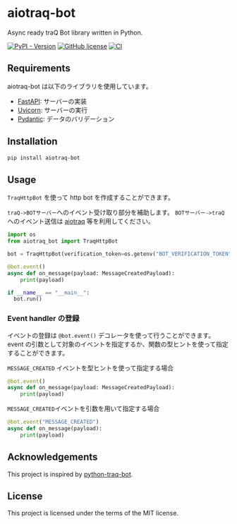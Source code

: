 # aiotraq-bot

Async ready traQ Bot library written in Python.

[![PyPI - Version](https://img.shields.io/pypi/v/aiotraq-bot)](https://pypi.org/project/aiotraq-bot/)
[![GitHub license](https://img.shields.io/badge/license-MIT-blue.svg)](https://github.com/toshi-pono/aiotraq/blob/main/LICENSE)
[![CI](https://github.com/toshi-pono/aiotraq/actions/workflows/ci.yml/badge.svg)](https://github.com/toshi-pono/aiotraq/actions/workflows/ci.yml)

## Requirements

aiotraq-bot は以下のライブラリを使用しています。

- [FastAPI](https://fastapi.tiangolo.com/): サーバーの実装
- [Uvicorn](https://www.uvicorn.org/): サーバーの実行
- [Pydantic](https://docs.pydantic.dev/latest/): データのバリデーション

## Installation

```bash
pip install aiotraq-bot
```

## Usage

`TraqHttpBot` を使って http bot を作成することができます。

`traQ->BOTサーバー`へのイベント受け取り部分を補助します。
`BOTサーバー->traQ`へのイベント送信は [aiotraq](https://github.com/toshi-pono/aiotraq/tree/main/libs/aiotraq) 等を利用してください。

```python
import os
from aiotraq_bot import TraqHttpBot

bot = TraqHttpBot(verification_token=os.getenv("BOT_VERIFICATION_TOKEN"))

@bot.event()
async def on_message(payload: MessageCreatedPayload):
    print(payload)

if __name__ == "__main__":
  bot.run()
```

### Event handler の登録

イベントの登録は `@bot.event()` デコレータを使って行うことができます。
event の引数として対象のイベントを指定するか、関数の型ヒントを使って指定することができます。

`MESSAGE_CREATED` イベントを型ヒントを使って指定する場合

```python
@bot.event()
async def on_message(payload: MessageCreatedPayload):
    print(payload)
```

`MESSAGE_CREATED`イベントを引数を用いて指定する場合

```python
@bot.event("MESSAGE_CREATED")
async def on_message(payload):
    print(payload)
```

## Acknowledgements

This project is inspired by [python-traq-bot](https://github.com/eyemono-moe/python-traq-bot).

## License

This project is licensed under the terms of the MIT license.
